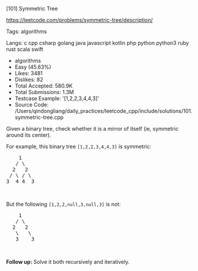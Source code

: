 [101] Symmetric Tree  

https://leetcode.com/problems/symmetric-tree/description/

Tags:   algorithms 

Langs:  c   cpp   csharp   golang   java   javascript   kotlin   php   python   python3   ruby   rust   scala   swift 

* algorithms
* Easy (45.63%)
* Likes:    3481
* Dislikes: 82
* Total Accepted:    580.9K
* Total Submissions: 1.3M
* Testcase Example:  '[1,2,2,3,4,4,3]'
* Source Code:       /Users/qindongliang/daily_practices/leetcode_cpp/include/solutions/101.symmetric-tree.cpp

<p>Given a binary tree, check whether it is a mirror of itself (ie, symmetric around its center).</p>

<p>For example, this binary tree <code>[1,2,2,3,4,4,3]</code> is symmetric:</p>

<pre>
    1
   / \
  2   2
 / \ / \
3  4 4  3
</pre>

<p>&nbsp;</p>

<p>But the following <code>[1,2,2,null,3,null,3]</code> is not:</p>

<pre>
    1
   / \
  2   2
   \   \
   3    3
</pre>

<p>&nbsp;</p>

<p><b>Follow up:</b> Solve it both recursively and iteratively.</p>


